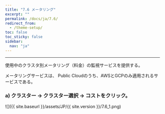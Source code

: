 ```yaml
---
title: "7.6 メータリング"
excerpt: ""
permalink: /docs/ja/7.6/
redirect_from:
  - /theme-setup/
toc: false
toc_sticky: false
sidebar:
  nav: "ja"
---
```



---

使用中のクラスタ別メータリング（料金）の監視サービスを提供する。

メータリングサービスは、 Public Cloudのうち、AWSとGCPのみ適用されるサービスである。

### a\) クラスター → クラスター選択 → コストをクリック。
![]({{ site.baseurl }}/assets/JP/{{ site.version }}/7.6_1.png)

